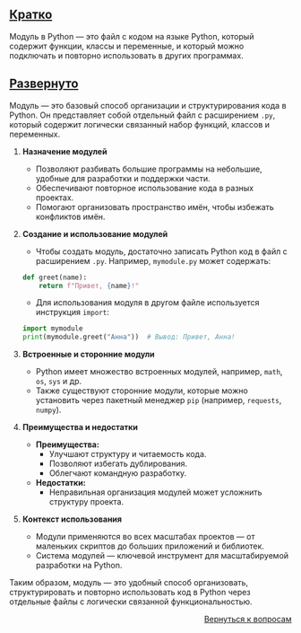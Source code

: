 ## <u>Кратко</u>

Модуль в Python — это файл с кодом на языке Python, который содержит функции, классы и переменные, и который можно
подключать и повторно использовать в других программах.

## <u>Развернуто</u>

Модуль — это базовый способ организации и структурирования кода в Python. Он представляет собой отдельный файл с
расширением `.py`, который содержит логически связанный набор функций, классов и переменных.

1. **Назначение модулей**
    - Позволяют разбивать большие программы на небольшие, удобные для разработки и поддержки части.
    - Обеспечивают повторное использование кода в разных проектах.
    - Помогают организовать пространство имён, чтобы избежать конфликтов имён.

2. **Создание и использование модулей**
    - Чтобы создать модуль, достаточно записать Python код в файл с расширением `.py`. Например, `mymodule.py`
      может содержать:
    ```python
    def greet(name):
        return f"Привет, {name}!"
    ```  
    - Для использования модуля в другом файле используется инструкция `import`:
    ```python
    import mymodule
    print(mymodule.greet("Анна"))  # Вывод: Привет, Анна!
    ```

3. **Встроенные и сторонние модули**
    - Python имеет множество встроенных модулей, например, `math`, `os`, `sys` и др.
    - Также существуют сторонние модули, которые можно установить через пакетный менеджер `pip`
      (например, `requests`, `numpy`).

4. **Преимущества и недостатки**
    - **Преимущества:**
        - Улучшают структуру и читаемость кода.
        - Позволяют избегать дублирования.
        - Облегчают командную разработку.
    - **Недостатки:**
        - Неправильная организация модулей может усложнить структуру проекта.

5. **Контекст использования**
    - Модули применяются во всех масштабах проектов — от маленьких скриптов до больших приложений и библиотек.
    - Система модулей — ключевой инструмент для масштабируемой разработки на Python.

Таким образом, модуль — это удобный способ организовать, структурировать и повторно использовать код в Python через
отдельные файлы с логически связанной функциональностью.

<div align="right">

[Вернуться к вопросам](../Вопросы.md)

</div>
